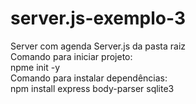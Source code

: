 # server.js-exemplo-3
Server com agenda
Server.js da pasta raiz
<br>
Comando para iniciar projeto:
<br>
npme init -y
<br>
Comando para instalar dependências:
<br>
npm install express body-parser sqlite3
